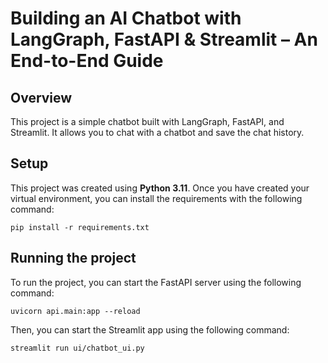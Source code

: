 # Building an AI Chatbot with LangGraph, FastAPI & Streamlit – An End-to-End Guide

## Overview

This project is a simple chatbot built with LangGraph, FastAPI, and Streamlit. It allows you to chat with a chatbot and save the chat history.

## Setup

This project was created using **Python 3.11**. Once you have created your virtual environment, you can install the requirements with the following command:

```
pip install -r requirements.txt
```

## Running the project

To run the project, you can start the FastAPI server using the following command:

```
uvicorn api.main:app --reload
```

Then, you can start the Streamlit app using the following command:

```
streamlit run ui/chatbot_ui.py
```



